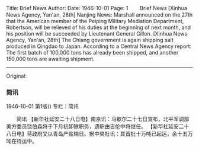 Title: Brief News
Author:
Date: 1946-10-01
Page: 1
　　Brief News
    [Xinhua News Agency, Yan'an, 28th] Nanjing News: Marshall announced on the 27th that the American member of the Peiping Military Mediation Department, Robertson, will be relieved of his duties at the beginning of next month, and his position will be succeeded by Lieutenant General Gillon.
    [Xinhua News Agency, Yan'an, 28th] The Chiang government is again shipping salt produced in Qingdao to Japan. According to a Central News Agency report: The first batch of 100,000 tons has already been shipped, and another 150,000 tons are awaiting shipment.



<hr /> 

Original: 


### 简讯

1946-10-01
第1版()
专栏：简讯

　　简讯
    【新华社延安二十八日电】南京讯：马歇尔二十七日宣布，北平军调部美方委员饶伯森将于下月初卸除职务，遗职由吉伦中将继任。
    【新华社延安二十八日电】蒋政府又以青岛产盐输日。据中央社讯：其首批十万吨已起运，余十五万吨在待运中。

